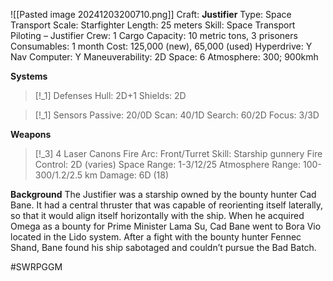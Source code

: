 ![[Pasted image 20241203200710.png]]
Craft: **Justifier**
Type: Space Transport
Scale: Starfighter
Length: 25 meters
Skill: Space Transport Piloting – Justifier
Crew: 1
Cargo Capacity: 10 metric tons, 3 prisoners
Consumables: 1 month
Cost: 125,000 (new), 65,000 (used)
Hyperdrive: Y
Nav Computer: Y
Maneuverability: 2D
Space: 6
Atmosphere: 300; 900kmh

**Systems**
> [!_1] Defenses
> Hull: 2D+1
> Shields: 2D

> [!_1] Sensors
> Passive: 20/0D
> Scan: 40/1D
> Search: 60/2D
> Focus: 3/3D

**Weapons**
> [!_3] 4 Laser Canons
> Fire Arc: Front/Turret
> Skill: Starship gunnery
> Fire Control: 2D (varies)
> Space Range: 1-3/12/25
> Atmosphere Range: 100-300/1.2/2.5 km
> Damage: 6D (18)

**Background**
The Justifier was a starship owned by the bounty hunter Cad Bane. It had a central thruster that was capable of reorienting itself laterally, so that it would align itself horizontally with the ship. When he acquired Omega as a bounty for Prime Minister Lama Su, Cad Bane went to Bora Vio located in the Lido system. After a fight with the bounty hunter Fennec Shand, Bane found his ship sabotaged and couldn’t pursue the Bad Batch.


#SWRPGGM
